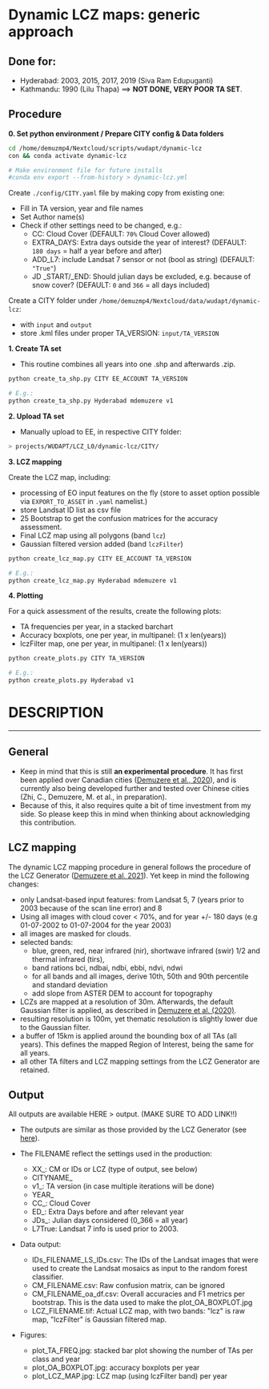 # Dynamic LCZ maps: generic approach

## Done for:
- Hyderabad: 2003, 2015, 2017, 2019 (Siva Ram Edupuganti)
- Kathmandu: 1990 (Lilu Thapa) ==> **NOT DONE, VERY POOR TA SET**.



## Procedure

**0. Set python environment / Prepare CITY config & Data folders**

```bash
cd /home/demuzmp4/Nextcloud/scripts/wudapt/dynamic-lcz
con && conda activate dynamic-lcz

# Make environment file for future installs
#conda env export --from-history > dynamic-lcz.yml
```

Create `./config/CITY.yaml` file by making copy from existing one:
* Fill in TA version, year and file names
* Set Author name(s)
* Check if other settings need to be changed, e.g.:
  * CC: Cloud Cover (DEFAULT: `70%` Cloud Cover allowed)
  * EXTRA_DAYS: Extra days outside the year of interest? (DEFAULT: ` 180 days` = half a year before and after)
  * ADD_L7: include Landsat 7 sensor or not (bool as string) (DEFAULT: `"True"`)
  * JD _START/_END: Should julian days be excluded, e.g. because of snow cover? (DEFAULT: `0` and `366` = all days included)

Create a CITY folder under `/home/demuzmp4/Nextcloud/data/wudapt/dynamic-lcz`:
* with `input` and `output`
* store .kml files under proper TA_VERSION: `input/TA_VERSION`

**1. Create TA set**

* This routine combines all years into one .shp and afterwards .zip.
```bash
python create_ta_shp.py CITY EE_ACCOUNT TA_VERSION

# E.g.:
python create_ta_shp.py Hyderabad mdemuzere v1
```

**2. Upload TA set**

* Manually upload to EE, in respective CITY folder:
```bash
> projects/WUDAPT/LCZ_L0/dynamic-lcz/CITY/
```

**3. LCZ mapping**

Create the LCZ map, including:
- processing of EO input features on the fly (store to asset option possible via `EXPORT_TO_ASSET` in `.yaml` namelist.)
- store Landsat ID list as csv file
- 25 Bootstrap to get the confusion matrices for the accuracy assessment.
- Final LCZ map using all polygons (band `lcz`)
- Gaussian filtered version added (band `lczFilter`)

```bash
python create_lcz_map.py CITY EE_ACCOUNT TA_VERSION

# E.g.:
python create_lcz_map.py Hyderabad mdemuzere v1
```

**4. Plotting**

For a quick assessment of the results, create the following plots:
- TA frequencies per year, in a stacked barchart
- Accuracy boxplots, one per year, in multipanel: (1 x len(years))
- lczFilter map, one per year, in multipanel: (1 x len(years))

```bash
python create_plots.py CITY TA_VERSION

# E.g.:
python create_plots.py Hyderabad v1
```


# DESCRIPTION
<hr>

## General 
* Keep in mind that this is still **an experimental procedure**. It has first been applied over Canadian cities ([Demuzere et al., 2020](https://osf.io/h5tm6)), and is currently also being developed further and tested over Chinese cities (Zhi, C., Demuzere, M. et al., in preparation).
* Because of this, it also requires quite a bit of time investment from my side. So please keep this in mind when thinking about acknowledging this contribution. 

## LCZ mapping 
The dynamic LCZ mapping procedure in general follows the procedure of the LCZ Generator ([Demuzere et al. 2021](https://www.frontiersin.org/articles/10.3389/fenvs.2021.637455/)). Yet keep in mind the following changes:

* only Landsat-based input features: from Landsat 5, 7 (years prior to 2003 because of the scan line error) and 8
* Using all images with cloud cover < 70%, and for year +/- 180 days (e.g 01-07-2002 to 01-07-2004 for the year 2003)
* all images are masked for clouds.
* selected bands: 
    * blue, green, red, near infrared (nir), shortwave infrared (swir) 1/2 and thermal infrared (tirs), 
    * band rations bci, ndbai, ndbi, ebbi, ndvi, ndwi 
    * for all bands and all images, derive 10th, 50th and 90th percentile and standard deviation
    * add slope from ASTER DEM to account for topography
* LCZs are mapped at a resolution of 30m. Afterwards, the default Gaussian filter is applied, as described in [Demuzere et al. (2020)](https://doi.org/10.1038/s41597-020-00605-z).
* resulting resolution is 100m, yet thematic resolution is slightly lower due to the Gaussian filter.
* a buffer of 15km is applied around the bounding box of all TAs (all years). This defines the mapped Region of Interest, being the same for all years.
* all other TA filters and LCZ mapping settings from the LCZ Generator are retained.


## Output

All outputs are available HERE > output. (MAKE SURE TO ADD LINK!!)

* The outputs are similar as those provided by the LCZ Generator (see [here](https://lcz-generator.rub.de/submissions)). 
* The FILENAME reflect the settings used in the production:
  * XX_: CM or IDs or LCZ (type of output, see below)
  * CITYNAME_
  * v1_: TA version (in case multiple iterations will be done)
  * YEAR_
  * CC_: Cloud Cover
  * ED_: Extra Days before and after relevant year
  * JDs_: Julian days considered (0_366 = all year)
  * L7True: Landsat 7 info is used prior to 2003.
  
* Data output:
  * IDs_FILENAME_LS_IDs.csv: The IDs of the Landsat images that were used to create the Landsat mosaics as input to the random forest classifier.
  * CM_FILENAME.csv: Raw confusion matrix, can be ignored
  * CM_FILENAME_oa_df.csv: Overall accuracies and F1 metrics per bootstrap. This is the data used to make the plot_OA_BOXPLOT.jpg
  * LCZ_FILENAME.tif: Actual LCZ map, with two bands: "lcz" is raw map, "lczFilter" is Gaussian filtered map.
  
* Figures:
  * plot_TA_FREQ.jpg: stacked bar plot showing the number of TAs per class and year
  * plot_OA_BOXPLOT.jpg: accuracy boxplots per year
  * plot_LCZ_MAP.jpg: LCZ map (using lczFilter band) per year


